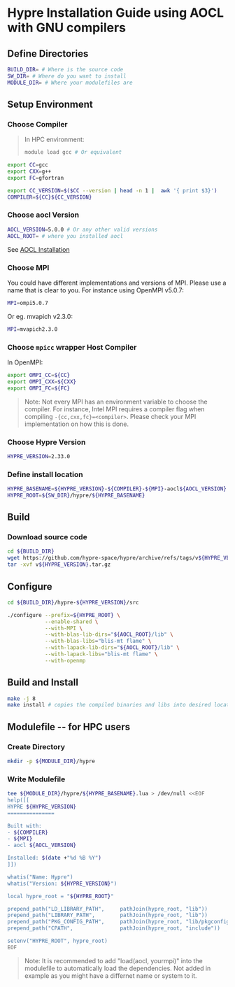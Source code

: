 # Hypre Installation Guide using AOCL with GNU compilers


## Define Directories
```bash
BUILD_DIR= # Where is the source code
SW_DIR= # Where do you want to install
MODULE_DIR= # Where your modulefiles are
```

## Setup Environment
### Choose Compiler
>In HPC environment:
>```bash
>module load gcc # Or equivalent
>```

```bash
export CC=gcc
export CXX=g++
export FC=gfortran

export CC_VERSION=$($CC --version | head -n 1 |  awk '{ print $3}')
COMPILER=${CC}${CC_VERSION}
```


### Choose aocl Version 
```bash
AOCL_VERSION=5.0.0 # Or any other valid versions
AOCL_ROOT= # where you installed aocl
```
See [AOCL Installation](../../blas/AMD-AOCL/aocl.md)


### Choose MPI
You could have different implementations and versions of MPI. Please use a name that is clear to you. For instance using OpenMPI v5.0.7:
```bash
MPI=ompi5.0.7
```
Or eg. mvapich v2.3.0:
```bash
MPI=mvapich2.3.0
```

### Choose `mpicc` wrapper Host Compiler
In OpenMPI:
```bash
export OMPI_CC=${CC}
export OMPI_CXX=${CXX}
export OMPI_FC=${FC}
```

> Note: Not every MPI has an environment variable to choose the compiler. For instance, Intel MPI requires a compiler flag when compiling `-{cc,cxx,fc}=<compiler>`. Please check your MPI implementation on how this is done.

### Choose Hypre Version
```bash
HYPRE_VERSION=2.33.0
```

### Define install location
```bash
HYPRE_BASENAME=${HYPRE_VERSION}-${COMPILER}-${MPI}-aocl${AOCL_VERSION}
HYPRE_ROOT=${SW_DIR}/hypre/${HYPRE_BASENAME}
```

## Build
### Download source code
```bash
cd ${BUILD_DIR}
wget https://github.com/hypre-space/hypre/archive/refs/tags/v${HYPRE_VERSION}.tar.gz
tar -xvf v${HYPRE_VERSION}.tar.gz
```

## Configure 
```bash
cd ${BUILD_DIR}/hypre-${HYPRE_VERSION}/src

./configure --prefix=${HYPRE_ROOT} \
            --enable-shared \
            --with-MPI \
            --with-blas-lib-dirs="${AOCL_ROOT}/lib" \
            --with-blas-libs="blis-mt flame" \
            --with-lapack-lib-dirs="${AOCL_ROOT}/lib" \
            --with-lapack-libs="blis-mt flame" \
            --with-openmp 
```

## Build and Install
```bash
make -j 8
make install # copies the compiled binaries and libs into desired location
```

## Modulefile -- for HPC users

### Create Directory
```bash
mkdir -p ${MODULE_DIR}/hypre
```

### Write Modulefile
```bash
tee ${MODULE_DIR}/hypre/${HYPRE_BASENAME}.lua > /dev/null <<EOF
help([[
HYPRE ${HYPRE_VERSION}
===============

Built with:
- ${COMPILER}
- ${MPI}
- aocl ${AOCL_VERSION}

Installed: $(date +"%d %B %Y")
]])

whatis("Name: Hypre")
whatis("Version: ${HYPRE_VERSION}")

local hypre_root = "${HYPRE_ROOT}"

prepend_path("LD_LIBRARY_PATH",     pathJoin(hypre_root, "lib"))
prepend_path("LIBRARY_PATH",        pathJoin(hypre_root, "lib"))
prepend_path("PKG_CONFIG_PATH",     pathJoin(hypre_root, "lib/pkgconfig"))
prepend_path("CPATH",               pathJoin(hypre_root, "include"))

setenv("HYPRE_ROOT", hypre_root)
EOF
```

>Note: It is recommended to add "load(aocl, yourmpi)" into the modulefile to automatically load the dependencies. Not added in example as you might have a differnet name or system to it.
